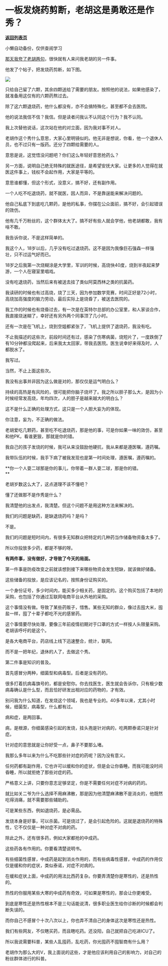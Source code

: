 # 一板发烧药剪断，老胡这是勇敢还是作秀？

[**返回列表页**](/gzh/记忆承载3)

小懒自动备份，仅供查阅学习

[那天我夸了老胡两句](http://mp.weixin.qq.com/s?__biz=MzU0MjYwNDU2Mw==&mid=2247509118&idx=1&sn=aca77ecf564bf034f308e7e962c066e1&chksm=fb1ac802cc6d411439307b61d06a9e1b4a0fc3572d45bf2e962011870cc92d5d3192ef76e9ba&scene=21#wechat_redirect)，很快就有人来问我老胡的另一件事。  

他发了个帖子，把发烧药剪断，如下图。  

![](https://mmbiz.qpic.cn/mmbiz_png/aYCQDPqZ8kykaHww3ufU3PjQAcPBGxlBbDiaxLxTmFHVWv84Han7v2q2SKm0ib5j6uY7ibibFJbUmdicQXkG7EEyBsw/640?wx_fmt=png)

只给自己留了六颗，其余四颗送给了需要的朋友。按照他的说法，如果他感染了，就准备用这仅有的六颗药熬过去。  

除了这六颗退烧药，他什么都没有，亦不会搞特殊化，甚至都不会去医院。  

他的说法我信不信？我信。但是读者问我认不认同这个行为？我不认同。  

我上次替他说话，这次站在他的对立面，因为我对事不对人。

老胡作这个秀什么意思，大家心里明镜似的。他无非是想说，你看，他一个退休人员，也不过只有一版药。还分了四颗给需要的人。

意思是说，这觉悟没问题吧？你们这么年轻好意思抢药么？  

另一方面，说明自己绝无特殊的就医途径，是希望安抚大家。让更多的人觉得在就医这件事上，钱权不会起作用，大家是平等的。  

意思谁都懂，但这个形式，没意义，搞不好，还有副作用。  

一个人吃不吃退烧药，就不就医，因人而异，不是靠逞能来解决问题的。  

他自己私底下到底吃几颗药，是他的私事，你摆在公众面前，搞不好，会引起错误的效仿。  

他有几千万粉丝的，这个群体太大了。搞不好有些人就会学他，他老胡都敢，我有啥不敢。  

我告诉你说，不是这样简单的。  

我这个人，18岁以后，几乎没有吃过退烧药。这不是因为我像巨石强森一样强壮，只不过运气好而已。  

18岁之后我第一次烧糊涂是大学里，军训的时候，高烧快40度，烧到半夜起来梦游，一个人在寝室里唱戏。  

没有吃退烧药，当然后来有被送去挂了类似阿莫西林之类的抗菌药。  

我读研的时候也有过高烧，烧了三天，因为参加数学竞赛，时间正好是72小时，高烧加高强度的脑力劳动，最后实际上是烧昏了，被送去医院的。  

我工作的时候也有烧昏过去，有一次是在英特尔总部的办公室里，和人家谈合作，我直接烧迷糊了，幸好还有另外两个同事顶了几小时。  

还有一次是在飞机上，烧到空姐都紧张了，飞机上提供了退烧药，我没有吃。  

不止我描述的这些次，前段时间还有过，感染了伤寒病菌，烧短片了，一度跌倒了有10分钟都没爬起来，后来我太太回家，带我去医院。医生说幸好来得及时，人都脱水了。  

我写过。  

当然，不止上面这些次。

我没有出事并非因为这么做是对的，那仅仅是运气明白么？  

持续的高热是有风险的，很可能把你脑子烧坏了。我之所以胆子那么大，是因为小时候经常发高烧，年均四次，人的胆子是越来越大的明白么？  

这不是什么正确的处理方式，这只是一个人胆大妄为的体现。  

你注意，妄为，不正确的做法。

老胡爱吃几颗药，甚至吃不吃退烧药，那是他的事，可是你如果一味的效仿，甚至和他PK，看谁更狠，那就是你的错。  

我自己的孩子发烧的时候，我可从来没鼓励他硬抗，我从来都是遵医嘱，遵药嘱。  

我带队伍的时候，我手下病了被我发现也是第一时间处理，遵医嘱，遵药嘱的。

 **你一个人耍二球那是你的事儿，你带着一群人耍二球，那是你的错。  
**

老胡岁数这么大了，这点道理不该不懂吧？  

懂了还做那不是作秀是什么？  

我清楚他的出发点，我清楚。但这个问题不是用这种方法来解决的。  

我们的问题是缺药，是缺退烧药吗？是吗？  

不是。

我们的问题是短时间内，有很多无知群众把特定的几种药当作储备物资备太多了。  

所以你投放多少药，都是不够的呀。  

 **有两件事，没有做好，才导致了今天的局面。**

第一件事是防疫改变之前就该想到接下来哪些物资会发生短缺，就该做好储备。

这些储备的投放，是应该记名的，按照身份证购买的。

一个身份证号，多少时间内，能买多少相关药，是固定的。这个购买包括了本地的采购，也包括了你通过互联网电商平台从外地的采购。  

这个事情没有做。导致了某些药贩子，惜售。某些无知的群众，像过去囤大米，囤盐一样，囤了十辈子都吃不光的感冒药。  

这个事情要尽快处理，要像三年前疫情初期对于口罩的方式一样按人头限量采购。老胡该呼吁的是这个。  

是各大电商平台，药店线上线下迅速整合，统计，联网。

而不是一把年纪，退休的人了，去做这个秀。  

第二件事是知识的普及。  

首先感冒分两种，细菌型和病毒型。后者是没有药的。  

很多打着抗病毒旗号的，都是安慰你。你去找医生，医生就会告诉你，只有极少数病毒确认是什么型，而且恰好研发出相对应的药物的，才有效。  

别问我为什么知道，在发烧这个领域，我也是专业的。40多年以来，尤其小时候，细菌型，病毒型，什么都有过。

病和症，是两回事。

病，是根源，你细菌感染引起的发烧，挂头孢是针对病的，吃两颗泰诺只是针对症。

针对症的意思就是让你好受一点，鼻子不要那么堵。

我那么多年以来为什么不吃那些针对症的药呢？因为没有意义。  

任何药都有副作用，它也许可以缓和你的症状，但是会让你昏睡。而我可能没时间昏睡，所以就拒绝了那些对症的药。  

严格意义上讲，只要你意志足够坚定，你是不需要任何对症不对病的药的。  

就比如关二爷为什么选择不用麻沸散，那是因为他清楚麻沸散不是消炎的，他既然吃得消痛，就不需要那些辅助的。

可是某些东西，例如退烧药，是必需品。  

发烧本身是好事，可以杀菌。可是烧过了，是会引起危险的。这就是退烧药的特殊性，它不仅仅是一种对症不对病的药。

除此之外，还有很多药，例如大家都抢的中成药。  

这些药各有作用的。你要看清楚说明书。  

有些细菌性感冒，中成药是起到消炎作用的，而有些病毒性感冒，中成药的作用仅仅是缓和你的症状，类似泰诺，对症不对病的。

在缓和症状上面，中成药的用法比西药复杂。你要弄清楚你是寒性的，还是热性的。  

热性的你服用某些大寒的中成药有奇效，可如果是寒性的，那会让你更难受。  

到底是寒性还是热性根本不是三句话能说清，很多职业医生给你诊断的时候都会判断失误的。  

而你自己不感冒个十次八次以上，你也弄不清自己的身体这次是寒性还是热性。  

我们有些网友，不仅瞎买药，而且瞎吃药。还没阳，自己就把自己吃进ICU了。  

所以我说需要科普，某些人乱囤药，乱吃药，你光囤药不囤智商有什么用？  

老胡作为那么大的V，我上面说的这些，才是他应该利用自己的影响力，对自己的粉丝群体进行的科普。

